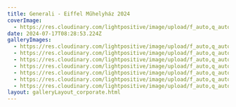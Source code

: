 ```yaml
---
title: Generali - Eiffel Műhelyház 2024
coverImage:
  - https://res.cloudinary.com/lightpositive/image/upload/f_auto,q_auto/v1719779862/uploads/Generali%20Eiffel%20M%C5%B1helyh%C3%A1z%202024/IMG_9704.jpg
date: 2024-07-17T08:28:53.224Z
galleryImages:
  - https://res.cloudinary.com/lightpositive/image/upload/f_auto,q_auto/v1719779867/uploads/Generali%20Eiffel%20M%C5%B1helyh%C3%A1z%202024/IMG_9722.jpg
  - https://res.cloudinary.com/lightpositive/image/upload/f_auto,q_auto/v1719779865/uploads/Generali%20Eiffel%20M%C5%B1helyh%C3%A1z%202024/IMG_9779.jpg
  - https://res.cloudinary.com/lightpositive/image/upload/f_auto,q_auto/v1719779865/uploads/Generali%20Eiffel%20M%C5%B1helyh%C3%A1z%202024/IMG_9685.jpg
  - https://res.cloudinary.com/lightpositive/image/upload/f_auto,q_auto/v1719779862/uploads/Generali%20Eiffel%20M%C5%B1helyh%C3%A1z%202024/IMG_9704.jpg
  - https://res.cloudinary.com/lightpositive/image/upload/f_auto,q_auto/v1719779859/uploads/Generali%20Eiffel%20M%C5%B1helyh%C3%A1z%202024/IMG_9673.jpg
  - https://res.cloudinary.com/lightpositive/image/upload/f_auto,q_auto/v1719779857/uploads/Generali%20Eiffel%20M%C5%B1helyh%C3%A1z%202024/IMG_9652.jpg
  - https://res.cloudinary.com/lightpositive/image/upload/f_auto,q_auto/v1719779857/uploads/Generali%20Eiffel%20M%C5%B1helyh%C3%A1z%202024/IMG_9690.jpg
layout: galleryLayout_corporate.html
---
```

